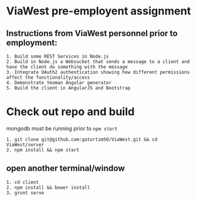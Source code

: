 # ViaWest pre-employent assignment

Instructions from ViaWest personnel prior to employment:
---------------------

```
1. Build some REST Services in Node.js
2. Build in Node.js a Websocket that sends a message to a client and have the client do something with the message
3. Integrate OAuth2 authentication showing how different permissions affect the functionality/access
4. Demonstrate Yeoman Angular generator
5. Build the client in AngularJS and Bootstrap
```


# Check out repo and build
mongodb must be running prior to `npm start`

```
1. git clone git@github.com:gatortim50/ViaWest.git && cd ViaWest/server
2. npm install && npm start
```

open another terminal/window
----------------------------

```
1. cd client
2. npm install && bower install
3. grunt serve
```
